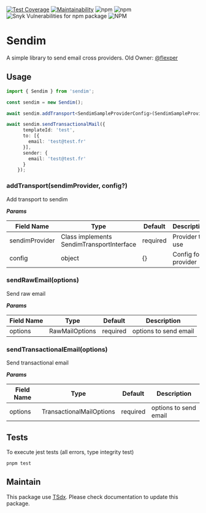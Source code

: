 [![Test Coverage](https://api.codeclimate.com/v1/badges/0505e350e23c43359432/test_coverage)](https://codeclimate.com/github/qlaffont/sendim/test_coverage) [![Maintainability](https://api.codeclimate.com/v1/badges/0505e350e23c43359432/maintainability)](https://codeclimate.com/github/qlaffont/sendim/maintainability) ![npm](https://img.shields.io/npm/v/sendim) ![npm](https://img.shields.io/npm/dm/sendim) ![Snyk Vulnerabilities for npm package](https://img.shields.io/snyk/vulnerabilities/npm/sendim) ![NPM](https://img.shields.io/npm/l/sendim)

# Sendim

A simple library to send email cross providers. Old Owner: [@flexper](https://github.com/flexper)

## Usage

```typescript
import { Sendim } from 'sendim';

const sendim = new Sendim();

await sendim.addTransport<SendimSampleProviderConfig>(SendimSampleProvider, {});

await sendim.sendTransactionalMail({
      templateId: 'test',
      to: [{
        email: 'test@test.fr'
      }],
      sender: {
        email: 'test@test.fr'
      }
    });
```

### addTransport(sendimProvider, config?)

Add transport to sendim

***Params***

| Field Name    | Type                                     | Default  | Description         |
| ------------- | ---------------------------------------- | -------- | ------------------- |
| sendimProvider | Class implements SendimTransportInterface | required | Provider to use     |
| config        | object                                   | {}       | Config for provider |

### sendRawEmail(options)

Send raw email

***Params***

| Field Name | Type           | Default  | Description           |
| ---------- | -------------- | -------- | --------------------- |
| options    | RawMailOptions | required | options to send email |

### sendTransactionalEmail(options)

Send transactional email

***Params***

| Field Name | Type                     | Default  | Description           |
| ---------- | ------------------------ | -------- | --------------------- |
| options    | TransactionalMailOptions | required | options to send email |

## Tests

To execute jest tests (all errors, type integrity test)

```
pnpm test
```

## Maintain

This package use [TSdx](https://github.com/jaredpalmer/tsdx). Please check documentation to update this package.
